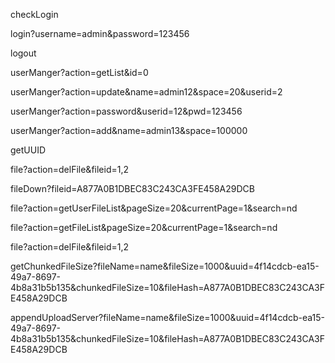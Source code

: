 checkLogin

login?username=admin&password=123456

logout

userManger?action=getList&id=0

userManger?action=update&name=admin12&space=20&userid=2

userManger?action=password&userid=12&pwd=123456

userManger?action=add&name=admin13&space=100000

getUUID

file?action=delFile&fileid=1,2

fileDown?fileid=A877A0B1DBEC83C243CA3FE458A29DCB

file?action=getUserFileList&pageSize=20&currentPage=1&search=nd

file?action=getFileList&pageSize=20&currentPage=1&search=nd

file?action=delFile&fileid=1,2

getChunkedFileSize?fileName=name&fileSize=1000&uuid=4f14cdcb-ea15-49a7-8697-4b8a31b5b135&chunkedFileSize=10&fileHash=A877A0B1DBEC83C243CA3FE458A29DCB

appendUploadServer?fileName=name&fileSize=1000&uuid=4f14cdcb-ea15-49a7-8697-4b8a31b5b135&chunkedFileSize=10&fileHash=A877A0B1DBEC83C243CA3FE458A29DCB
